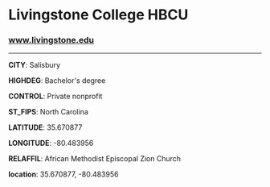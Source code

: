 # Livingstone College HBCU
### www.livingstone.edu
---
**CITY**: Salisbury

**HIGHDEG**: Bachelor's degree

**CONTROL**: Private nonprofit

**ST_FIPS**: North Carolina

**LATITUDE**: 35.670877

**LONGITUDE**: -80.483956

**RELAFFIL**: African Methodist Episcopal Zion Church

**location**: 35.670877, -80.483956